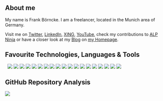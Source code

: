## About me

My name is Frank Börncke. I am a freelancer, located in the Munich area of Germany. 

Visit me on [Twitter](https://twitter.com/frank_boerncke), [LinkedIn](https://www.linkedin.com/in/frankboerncke/), [XING](https://www.xing.com/profile/Frank_Boerncke/cv), [YouTube](https://www.youtube.com/channel/UCkoQ_GsodRPhExe3fXENT4w), check my contributions to [ALP Ninja](https://apl.ninja/FrankBoerncke) or have a closer look at my [Blog](https://applicate.de/alexa/index.html)  on [my Homepage](https://applicate.de/).

## Favourite Technologies, Languages & Tools

&nbsp;
<img src="https://img.shields.io/badge/OS-Linux-informational?style=flat&logoColor=white&color=2bbc8a" /> 
<img src="https://img.shields.io/badge/Editor-Intellij IDEA-informational?style=flat&logoColor=white&color=2bbc8a" /> 
<img src="https://img.shields.io/badge/Editor-Visual Studio Code-informational?style=flat&logoColor=white&color=2bbc8a" /> 
<img src="https://img.shields.io/badge/Code-Java-informational?style=flat&logoColor=white&color=2bbc8a" /> 
<img src="https://img.shields.io/badge/Code-JavaScript-informational?style=flat&logoColor=white&color=2bbc8a" /> 
<img src="https://img.shields.io/badge/Code-Node.JS-informational?style=flat&logoColor=white&color=2bbc8a" /> 
<img src="https://img.shields.io/badge/Voice-Alexa-informational?style=flat&logoColor=white&color=2bbc8a" /> 
<img src="https://img.shields.io/badge/Voice-Skill Development-informational?style=flat&logoColor=white&color=2bbc8a" /> 
<img src="https://img.shields.io/badge/Voice-Echo-informational?style=flat&logoColor=white&color=2bbc8a" /> 
<img src="https://img.shields.io/badge/Visuals-APL-informational?style=flat&logoColor=white&color=2bbc8a" /> 
<img src="https://img.shields.io/badge/Framework-ask-sdk-informational?style=flat&logoColor=white&color=2bbc8a" /> 
<img src="https://img.shields.io/badge/Framework-Litexa-informational?style=flat&logoColor=white&color=2bbc8a" /> 
<img src="https://img.shields.io/badge/Framework-Express-informational?style=flat&logoColor=white&color=2bbc8a" /> 
<img src="https://img.shields.io/badge/Cloud-AWS Lambda-informational?style=flat&logoColor=white&color=2bbc8a" /> 
<img src="https://img.shields.io/badge/Cloud-S3-informational?style=flat&logoColor=white&color=2bbc8a" /> 
<img src="https://img.shields.io/badge/Tools-git-informational?style=flat&logoColor=white&color=2bbc8a" /> 
<img src="https://img.shields.io/badge/Tools-gradle-informational?style=flat&logoColor=white&color=2bbc8a" /> 
<img src="https://img.shields.io/badge/Tools-APL Ninja-informational?style=flat&logoColor=white&color=2bbc8a" /> 
<img src="https://img.shields.io/badge/Shell-bash-informational?style=flat&logoColor=white&color=2bbc8a" /> 
&nbsp;



## GitHub Repository Analysis
<img align="center" src="https://github-readme-stats.vercel.app/api/top-langs/?username=fboerncke&theme=light&layout=compact" />



<!--
![](https://img.shields.io/badge/<WORD_ON_LEFT>-<WORD_ON_RIGHT>-informational?style=flat&logo=<LOGO_NAME>&logoColor=white&color=2bbc8a)
view rawmarkdown_icon hosted with ❤ by GitHub
-->



